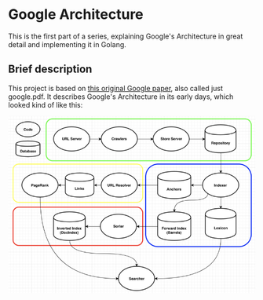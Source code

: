 # Google Architecture

This is the first part of a series, explaining Google's Architecture in great detail and implementing it in Golang.

## Brief description

This project is based on [this original Google paper](http://infolab.stanford.edu/pub/papers/google.pdf), also called just google.pdf.
It describes Google's Architecture in its early days, which looked kind of like this:

![](google-architecture.png)

